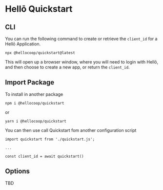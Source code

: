 # Hellō Quickstart

## CLI

You can run the following command to create or retrieve the `client_id` for a Hellō Application. 

`npx @hellocoop/quickstart@latest`

This will open up a browser window, where you will need to login with Hellō, and then choose to create a new app, or return the `client_id`.

## Import Package

To install in another package

`npm i @hellocoop/quickstart`

or 

`yarn i @hellocoop/quickstart`

You can then use call Quickstart fom another configuration script

```
import quickstart from './quickstart.js';

...

const client_id = await quickstart()

```

## Options

TBD